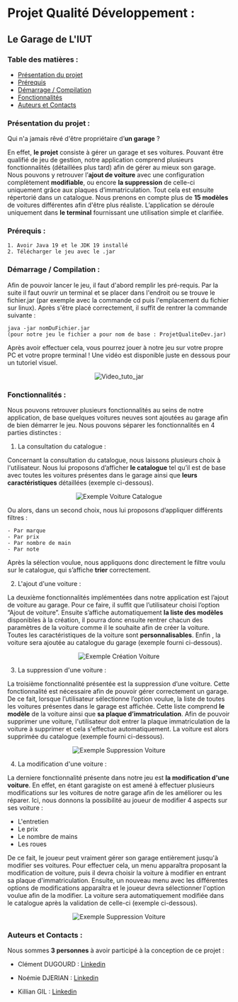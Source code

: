 # Projet Qualité Développement :
## Le Garage de L'IUT

### Table des matières :
* [Présentation du projet](#Presentation)
* [Prérequis](#prerequis)
* [Démarrage / Compilation](#demarrage)
* [Fonctionnalités](#fonctionnalites)
* [Auteurs et Contacts](#auteurcontact) 

### Présentation du projet : <a id="Presentation"></a>

Qui n'a jamais rêvé d'être propriétaire d’**un garage** ? 

En effet, **le projet** consiste à gérer un garage et ses voitures. Pouvant être qualifié de jeu de gestion, notre application comprend plusieurs fonctionnalités (détaillées plus tard) afin de gérer au mieux son garage. Nous pouvons y retrouver l’**ajout de voiture** avec une configuration complètement **modifiable**, ou encore **la suppression** de celle-ci uniquement grâce aux plaques d’immatriculation. Tout cela est ensuite répertorié dans un catalogue. Nous prenons en compte plus de **15 modèles** de voitures différentes afin d'être plus réaliste. L’application se déroule uniquement dans **le terminal** fournissant une utilisation simple et clarifiée.   

### Prérequis : <a id="prerequis"></a>

```
1. Avoir Java 19 et le JDK 19 installé
2. Télécharger le jeu avec le .jar
```


### Démarrage / Compilation : <a id="demarrage"></a>

Afin de pouvoir lancer le jeu, il faut d'abord remplir les pré-requis. Par la suite il faut ouvrir un terminal et se placer dans l'endroit ou se trouve le fichier.jar (par exemple avec la commande cd puis l'emplacement du fichier sur linux). Après s'être placé correctement, il suffit de rentrer la commande suivante : 
```
java -jar nomDuFichier.jar 
(pour notre jeu le fichier a pour nom de base : ProjetQualiteDev.jar)
```
Après avoir effectuer cela, vous pourrez jouer à notre jeu sur votre propre PC et votre propre terminal ! Une vidéo est disponible juste en dessous pour un tutoriel visuel. 

<p align="center"> <img src="https://media.giphy.com/media/SLKwLtyFqMeEDjS00B/giphy.gif" alt="Video_tuto_jar" /> 





### Fonctionnalités : <a id="fonctionnalites"></a>

Nous pouvons retrouver plusieurs fonctionnalités au seins de notre application, de base quelques voitures neuves sont ajoutées au garage afin de bien démarrer le jeu. Nous pouvons séparer les fonctionnalités en 4 parties distinctes : 

1. La consultation du catalogue : 

Concernant la consultation du catalogue, nous laissons plusieurs choix à l'utilisateur. Nous lui proposons d’afficher **le catalogue** tel qu’il est de base avec toutes les voitures présentes dans le garage ainsi que **leurs caractéristiques** détaillées (exemple ci-dessous). 
<p align="center">
  <img src="https://media.giphy.com/media/Rxt4iojdW7tEJPXMZn/giphy.gif" alt="Exemple Voiture Catalogue"/>
</p>

Ou alors, dans un second choix, nous lui proposons d’appliquer différents filtres  : 
```
- Par marque 
- Par prix
- Par nombre de main
- Par note 
```

Après la sélection voulue, nous appliquons donc directement le filtre voulu sur le catalogue, qui s’affiche **trier** correctement. 

2. L'ajout d'une voiture : 

La deuxième fonctionnalités implémentées dans notre application est l’ajout de voiture au garage. Pour ce faire, il suffit que l’utilisateur choisi l’option “Ajout de voiture”. Ensuite s’affiche automatiquement **la liste des modèles** disponibles à la création, il pourra donc ensuite rentrer chacun des paramètres de la voiture comme il le souhaite afin de créer la voiture. Toutes les caractéristiques de la voiture sont **personnalisables**. Enfin , la voiture sera ajoutée au catalogue du garage (exemple fourni ci-dessous). 
<p align="center">
  <img src="https://media.giphy.com/media/cF7LnGHTEce2aCNMtl/giphy.gif" alt="Exemple Création Voiture"/>
</p>

3. La suppression d'une voiture : 

La troisième fonctionnalité présentée est la suppression d’une voiture. Cette fonctionnalité est nécessaire afin de pouvoir gérer correctement un garage. De ce fait, lorsque l’utilisateur sélectionne l’option voulue, la liste de toutes les voitures présentes dans le garage est affichée. Cette liste comprend **le modèle** de la voiture ainsi que **sa plaque d’immatriculation**. Afin de pouvoir supprimer une voiture, l'utilisateur doit entrer la plaque immatriculation de la voiture à supprimer et cela s'effectue automatiquement. La voiture est alors supprimée du catalogue (exemple fourni ci-dessous). 
<p align="center">
  <img src="https://media.giphy.com/media/MXtXoUIlEBS0hCunRR/giphy.gif" alt="Exemple Suppression Voiture"/>
</p>

4. La modification d'une voiture : 

La derniere fonctionnalité présente dans notre jeu est **la modification d'une voiture**. En effet, en étant garagiste on est amené à effectuer plusieurs modifications sur les voitures de notre garage afin de les améliorer ou les réparer. Ici, nous donnons la possibilité au joueur de modifier 4 aspects sur ses voiture : 

* L'entretien
* Le prix 
* Le nombre de mains 
* Les roues 

De ce fait, le joueur peut vraiment gérer son garage entièrement jusqu'à modifier ses voitures. Pour effectuer cela, un menu apparaîtra proposant la modification de voiture, puis il devra choisir la voiture à modifier en entrant sa plaque d'immatriculation. Ensuite, un nouveau menu avec les différentes options de modifications apparaîtra et le joueur devra sélectionner l'option voulue afin de la modifier. La voiture sera automatiquement modifiée dans le catalogue après la validation de celle-ci (exemple ci-dessous). 
<p align="center">
  <img src="https://media.giphy.com/media/OF1pYKFpcpWeCbNHcX/giphy.gif" alt="Exemple Suppression Voiture"/>
</p>

### Auteurs et Contacts : <a id="auteurcontact"></a>

Nous sommes **3 personnes** à avoir participé à la conception de ce projet : 

* Clément DUGOURD : <a href="https://www.linkedin.com/in/cl%C3%A9ment-dugourd-157374223"> Linkedin </a>
 
* Noémie DJERIAN : <a href="https://www.linkedin.com/in/no%C3%A9mie-djerian-916211230"> Linkedin </a>
 
* Killian GIL : <a href="https://www.linkedin.com/in/killian-gil-169b45183"> Linkedin </a>
